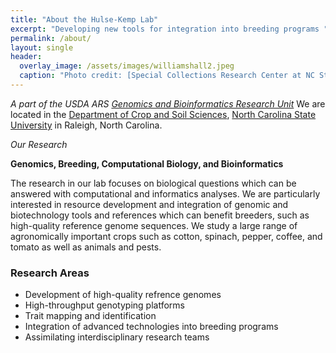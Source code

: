 ```yaml
---
title: "About the Hulse-Kemp Lab"
excerpt: "Developing new tools for integration into breeding programs "
permalink: /about/
layout: single
header:
  overlay_image: /assets/images/williamshall2.jpeg
  caption: "Photo credit: [Special Collections Research Center at NC State University Libraries](https://d.lib.ncsu.edu/collections/catalog/mc00336_Williams-Hall-July-2009#?c=&m=&s=&cv=&xywh=-801%2C-213%2C5179%2C2546)"
---
```



_A part of the USDA ARS [Genomics and Bioinformatics Research Unit](https://www.ars.usda.gov/southeast-area/stoneville-ms/genomics-and-bioinformatics-research/people/amanda-hulse-kemp//)_
We are located in the [Department of Crop and Soil Sciences](https://cals.ncsu.edu/crop-and-soil-sciences/), [North Carolina State University](http://www.ncsu.edu/) in Raleigh, North Carolina.

_Our Research_

**Genomics, Breeding, Computational Biology, and Bioinformatics** 

The research in our lab focuses on biological questions which can be answered with computational and informatics analyses. We are particularly interested in resource development and integration of genomic and biotechnology tools and references which can benefit breeders, such as high-quality reference genome sequences. We study a large range of agronomically important crops such as cotton, spinach, pepper, coffee, and tomato as well as animals and pests.

### Research Areas
* Development of high-quality refrence genomes
* High-throughput genotyping platforms
* Trait mapping and identification
* Integration of advanced technologies into breeding programs
* Assimilating interdisciplinary research teams
